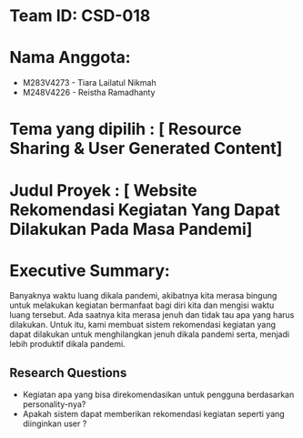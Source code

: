 # Team ID: CSD-018

# Nama Anggota:
 * M283V4273 - Tiara Lailatul Nikmah 
 * M248V4226 - Reistha Ramadhanty

# Tema yang dipilih : [ Resource Sharing & User Generated Content]

# Judul Proyek : [ Website Rekomendasi Kegiatan Yang Dapat Dilakukan Pada Masa Pandemi]

# Executive Summary: 
Banyaknya waktu luang dikala pandemi, akibatnya kita merasa bingung untuk melakukan
kegiatan bermanfaat bagi diri kita dan mengisi waktu luang tersebut. Ada saatnya kita merasa
jenuh dan tidak tau apa yang harus dilakukan. Untuk itu, kami membuat sistem rekomendasi
kegiatan yang dapat dilakukan untuk menghilangkan jenuh dikala pandemi serta, menjadi lebih
produktif dikala pandemi.

## Research Questions
* Kegiatan apa yang bisa direkomendasikan untuk pengguna berdasarkan personality-nya?
* Apakah sistem dapat memberikan rekomendasi kegiatan seperti yang diinginkan user ?
